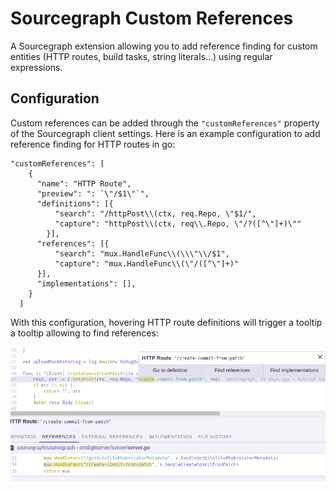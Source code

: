 # Sourcegraph Custom References

A Sourcegraph extension allowing you to add reference finding for custom entities (HTTP routes, build tasks, string literals...) using regular expressions.

## Configuration

Custom references can be added through the `"customReferences"` property of the Sourcegraph client settings. Here is an example configuration to add reference finding for HTTP routes in go:

```
"customReferences": [
    {
      "name": "HTTP Route",
      "preview": ": `\"/$1\"`",
      "definitions": [{
          "search": "/httpPost\\(ctx, req.Repo, \"$1/",
          "capture": "httpPost\\(ctx, req\\.Repo, \"/?([^\"]+)\""
        }],
      "references": [{
          "search": "mux.HandleFunc\\(\\\"\\/$1",
          "capture": "mux.HandleFunc\\(\"/([^\"]+)"
      }],
      "implementations": [],
    }
  ]
```

With this configuration, hovering HTTP route definitions will trigger a tooltip a tooltip allowing to find references:

![example](./example.png)

